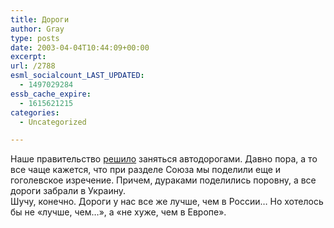 ```yaml
---
title: Дороги
author: Gray
type: posts
date: 2003-04-04T10:44:09+00:00
excerpt:
url: /2788
esml_socialcount_LAST_UPDATED:
  - 1497029284
essb_cache_expire:
  - 1615621215
categories:
  - Uncategorized

---
```








Наше правительство <a href="http://www.obozrevatel.com.ua/news.php?t=2&#038;id=80320" target="_blank">решило</a> заняться автодорогами. Давно пора, а то все чаще кажется, что при разделе Союза мы поделили еще и гоголевское изречение. Причем, дураками поделились поровну, а все дороги забрали в Украину.  
Шучу, конечно. Дороги у нас все же лучше, чем в России&#8230; Но хотелось бы не &#171;лучше, чем&#8230;&#187;, а &#171;не хуже, чем в Европе&#187;.